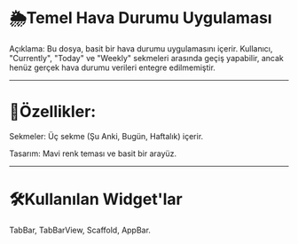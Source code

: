 #  🌦️Temel Hava Durumu Uygulaması

Açıklama: Bu dosya, basit bir hava durumu uygulamasını içerir. Kullanıcı, "Currently", "Today" ve "Weekly" sekmeleri arasında geçiş yapabilir, ancak henüz gerçek hava durumu verileri entegre edilmemiştir.

-----------------------------------------------------------------------------------

# 📌Özellikler:

Sekmeler: Üç sekme (Şu Anki, Bugün, Haftalık) içerir.

Tasarım: Mavi renk teması ve basit bir arayüz.

-----------------------------------------------------------------------------------

# 🛠️Kullanılan Widget'lar

TabBar, TabBarView, Scaffold, AppBar.
